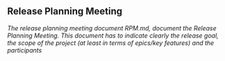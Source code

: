 ## Release Planning Meeting

<i> The release planning meeting document RPM.md, document the
Release Planning Meeting. This document has to indicate clearly the release goal,
the scope of the project (at least in terms of epics/key features) and the
participants</i>